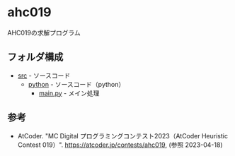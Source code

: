 # ahc019

AHC019の求解プログラム

## フォルダ構成

- [src](src) - ソースコード
  - [python](src/python) - ソースコード（python）
    - [main.py](src/python/main.py) - メイン処理

## 参考

- AtCoder. "MC Digital プログラミングコンテスト2023（AtCoder Heuristic Contest 019）". <https://atcoder.jp/contests/ahc019>, (参照 2023-04-18)
